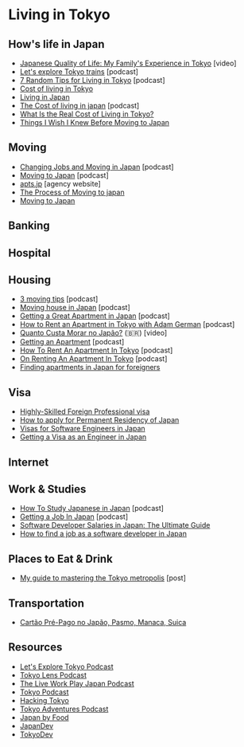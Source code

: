 # Living in Tokyo

## How's life in Japan

- [Japanese Quality of Life: My Family's Experience in Tokyo](https://www.youtube.com/watch?v=oqh2F9Xeqx8) [video]
- [Let's explore Tokyo trains](https://podtail.com/en/podcast/let-s-explore-tokyo-podcast/let-s-explore-tokyo-trains/) [podcast]
- [7 Random Tips for Living in Tokyo](https://tokyo-podcast.com/2019/01/27/random-tips-for-living-in-tokyo/) [podcast]
- [Cost of living in Tokyo](https://www.youtube.com/watch?v=GbrLob9YUPE&ab_channel=costoflivingin)
- [Living in Japan](https://www.youtube.com/watch?v=DO58nQzU4Lc&list=PLPzW9wf0QVQ-UBLhgTyZMBLyd26ocw113&ab_channel=Hey%2CJu%21Listen%21)
- [The Cost of living in japan](https://www.tokyoadventures.com/podcast/https/anchorfm/dashboard/episode/epho58) [podcast]
- [What Is the Real Cost of Living in Tokyo?](https://japan-dev.com/blog/what_is_the_real_cost_of_living_in_tokyo)
- [Things I Wish I Knew Before Moving to Japan](https://www.youtube.com/watch?v=t1hXoP17FGI&ab_channel=ChikaAliceinJapan)

## Moving

- [Changing Jobs and Moving in Japan](https://jobsinjapan.com/blog/news/changing-jobs-moving-japan-podcast/) [podcast]
- [Moving to Japan](https://tokyo-podcast.com/how-to-move-to-japan/) [podcast]
- [apts.jp](https://apts.jp/) [agency website]
- [The Process of Moving to japan](https://www.tokyoadventures.com/podcast/https/anchorfm/dashboard/episode/e11vi6f)
- [Moving to Japan](https://www.reddit.com/r/japanlife/wiki/moving_in)

## Banking

## Hospital

## Housing

- [3 moving tips](https://podtail.com/en/podcast/let-s-explore-tokyo-podcast/3-moving-to-japan-tips/) [podcast]
- [Moving house in Japan](https://anchor.fm/tokyolens/episodes/Moving-Houses-in-Japan-e3inia) [podcast]
- [Getting a Great Apartment in Japan](https://www.liveworkplayjapan.com/getting-a-great-apartment-in-japan/) [podcast]
- [How to Rent an Apartment in Tokyo with Adam German](https://tokyo-podcast.com/2012/10/21/renting-an-apartment-in-tokyo/) [podcast]
- [Quanto Custa Morar no Japão?](https://www.youtube.com/watch?v=J1NEXeOposI&list=PLPzW9wf0QVQ-UBLhgTyZMBLyd26ocw113) (:brazil:) [video]
- [Getting an Apartment](https://www.tokyoadventures.com/podcast/https/anchorfm/dashboard/episode/eotchn) [podcast]
- [How To Rent An Apartment In Tokyo](https://tokyo-podcast.com/renting-an-apartment-in-tokyo/) [podcast]
- [On Renting An Apartment In Tokyo](https://tokyo-podcast.com/renting-apartment-tokyo/) [podcast]
- [Finding apartments in Japan for foreigners](https://japan-dev.com/blog/finding-apartments-in-japan-for-foreigners)

## Visa

- [Highly-Skilled Foreign Professional visa](https://resources.realestate.co.jp/living/highly-skilled-foreign-professional-visa-for-japan-how-and-why-to-apply/)
- [How to apply for Permanent Residency of Japan](https://paipo-tang.medium.com/how-to-apply-for-permanent-residency-of-japan-89f850bff7b5)
- [Visas for Software Engineers in Japan](https://www.tokyodev.com/2020/03/02/japanese-engineering-visa-options/)
- [Getting a Visa as an Engineer in Japan](https://japan-dev.com/blog/getting-a-visa-as-an-engineer-in-japan)

## Internet

## Work & Studies

- [How To Study Japanese in Japan](https://tokyo-podcast.com/2019/01/29/how-to-study-japanese-in-japan/) [podcast]
- [Getting a Job In Japan](https://www.tokyoadventures.com/podcast/https/anchorfm/dashboard/episode/eli1hb) [podcast]
- [Software Developer Salaries in Japan: The Ultimate Guide](https://japan-dev.com/blog/software-developer-salaries-in-japan-the-ultimate-guide)
- [How to find a job as a software developer in Japan](https://japan-dev.com/blog/how-to-find-a-job-as-a-software-developer-in-japan)

## Places to Eat & Drink

- [My guide to mastering the Tokyo metropolis](https://www.facebook.com/notes/dan-castellano/my-guide-to-mastering-the-tokyo-metropolis/10156466320841288/) [post]

## Transportation

- [Cartão Pré-Pago no Japão, Pasmo, Manaca, Suica](https://www.youtube.com/watch?v=wU43rUbHwMs&ab_channel=ViajeSemPerrengues)

## Resources

- [Let's Explore Tokyo Podcast](https://podtail.com/en/podcast/let-s-explore-tokyo-podcast/)
- [Tokyo Lens Podcast](https://anchor.fm/tokyolens)
- [The Live Work Play Japan Podcast](https://www.liveworkplayjapan.com/podcast/)
- [Tokyo Podcast](https://tokyo-podcast.com/)
- [Hacking Tokyo](https://hackingtokyo.com/)
- [Tokyo Adventures Podcast](https://www.tokyoadventures.com/podcast)
- [Japan by Food](https://www.youtube.com/c/JapanbyFood)
- [JapanDev](https://japan-dev.com/)
- [TokyoDev](tokyodev.com)

